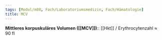 ```yaml
---
tags: [Modul/m08, Fach/Laboratoriumsmedizin, Fach/Hämatologie]
title: MCV
---
```

**Mittleres korpuskuläres Volumen ([[MCV]])**:: [[Hkt]] / Erythrocytenzahl ≈ 90 fl